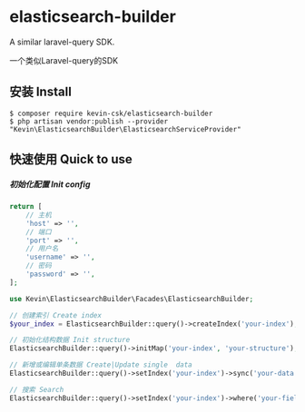 <h1> elasticsearch-builder </h1>
<p> A similar laravel-query SDK.</p>
<p> 一个类似Laravel-query的SDK</p>

## 安装 Install

```shell
$ composer require kevin-csk/elasticsearch-builder
$ php artisan vendor:publish --provider "Kevin\ElasticsearchBuilder\ElasticsearchServiceProvider"
```

## 快速使用 Quick to use

##### 初始化配置 Init config
```php
return [
    // 主机
    'host' => '',
    // 端口
    'port' => '',
    // 用户名
    'username' => '',
    // 密码
    'password' => '',
];
```

```php
use Kevin\ElasticsearchBuilder\Facades\ElasticsearchBuilder;

// 创建索引 Create index
$your_index = ElasticsearchBuilder::query()->createIndex('your-index');

// 初始化结构数据 Init structure
ElasticsearchBuilder::query()->initMap('your-index', 'your-structure');

// 新增或编辑单条数据 Create|Update single  data
ElasticsearchBuilder::query()->setIndex('your-index')->sync('your-data', 'your-id');

// 搜索 Search
ElasticsearchBuilder::query()->setIndex('your-index')->where('your-field', 1)->get();

```